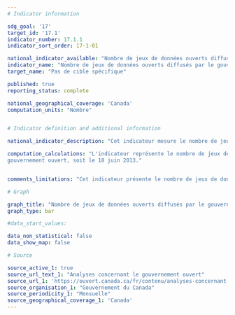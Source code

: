 ```yaml
---
# Indicator information

sdg_goal: '17'
target_id: '17.1'
indicator_number: 17.1.1
indicator_sort_order: 17-1-01

national_indicator_available: "Nombre de jeux de données ouverts diffusés par le gouvernement du Canada"
indicator_name: "Nombre de jeux de données ouverts diffusés par le gouvernement du Canada"
target_name: "Pas de cible spécifique"

published: true
reporting_status: complete

national_geographical_coverage: 'Canada'
computation_units: "Nombre"


# Indicator definition and additional information

national_indicator_description: "Cet indicateur mesure le nombre de jeux de données ouverts diffusés par le gouvernement du Canada."

computation_calculations: "L'indicateur représente le nombre de jeux de données qui ont été publiés chaque mois depuis le relancement du portail du 
gouvernement ouvert, soit le 18 juin 2013." 


comments_limitations: "Cet indicateur présente le nombre de jeux de données disponibles en date de février de chaque année."

# Graph

graph_title: "Nombre de jeux de données ouverts diffusés par le gouvernement du Canada"
graph_type: bar

#data_start_values:

data_non_statistical: false
data_show_map: false

# Source

source_active_1: true
source_url_text_1: "Analyses concernant le gouvernement ouvert"
source_url_1: 'https://ouvert.canada.ca/fr/contenu/analyses-concernant-gouvernement-ouvert'
source_organisation_1: "Gouvernement du Canada"
source_periodicity_1: "Mensuelle"
source_geographical_coverage_1: 'Canada'
---
```

